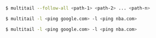 <!--ts-->
<!--te-->

#
```bash
$ multitail --follow-all <path-1> <path-2> ... <path-n>
```


```bash
$ multitail -l <ping google.com> -l <ping nba.com>
```

```bash
$ multitail -l <ping google.com> -l <ping nba.com>
```
